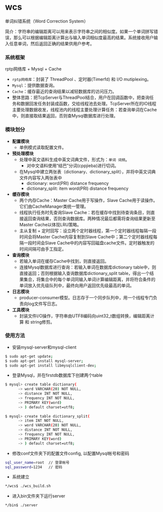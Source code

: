 # wcs
单词纠错系统（Word Correction System）

简介：字符串的编辑距离可以用来表示字符串之间的相似度。如果一个单词拼写错误，那么可以根据编辑距离计算出与输入单词相似度最高的结果。系统接收用户输入任意单词，然后返回正确的结果供用户参考。

### 系统框架
rptp网络库 + Mysql + Cache
- `rptp网络库`：封装了 ThreadPool 、定时器(Timerfd) 和 I/O mutiplexing。
- `Mysql`：提供数据查询。
- `Cache`：缓存最近的查询结果以减轻数据库的访问压力。
- 整体思路：把TcpServer与ThreadPool结合，用户在回调函数中，把查询任务和数据回发任务封装成函数，交给线程池去处理。TcpServer所在的IO线程主要处理数据收发，线程池内的线程主要处理计算任务：若查询单词在Cache中，则直接取结果返回，否则查Mysql数据库进行处理。

### 模块划分
- **配置模块**
	- 单例模式读取配置文件。
- **预处理模块**
    - 处理中英文语料生成中英文词典文件，形式为：`单词 词频`。
	    - 对中文语料使用“结巴”分词(cppjieba)进行切词。
    - 在Mysql中建立两张表（dictionary、dictionary_split），并将中英文词典文件内容写入两张表中
        - dictionary: word(PRI) distance frequency
        - dictionary_split:  item word(PRI) distance frequency
- **缓存模块**
	- 两个内存Cache：Master Cache用于写操作，Slave Cache用于读操作。它们由CacheManager类统一管理。
	- 线程执行任务时先查询Slave Cache：若在缓存中找到待查询条目，则直接返回查询结果，否则查询数据库。两种情况最后都需将查询结果更新至Master Cache以体现LRU策略。
	- 主从复制 + 定时回写：设立两个定时器线程，第一个定时器线程每隔一段时间会将Master Cache内容复制到Slave Cache中；第二个定时器线程每隔一段时间会Slave Cache中的内容写回磁盘cache文件。定时器触发的时间间隔可由手工指定。
- **查询模块**
	- 若输入单词在缓存Cache中找到，则直接返回。
	- 连接Mysql数据库进行查询：若输入单词在数据库dictionary table中，则直接返回；否则根据输入查询数据库dictionary_split table，得出一个结果集合，将集合中的每个单词同输入单词计算编辑距离，并将符合条件的单词放入优先级队列中，最终向用户返回优先级最高的单词。
- **日志模块**
	- producer-consumer模型。日志存于一个同步队列中，用一个线程专门负责向log文件写日志。
- **工具模块**
	- 封装文件I/O操作，字符串由UTF8编码向uint32\_t数组转换，编辑距离计算 和 string修剪。

### 使用方法
- 安装mysql-server和mysql-client
```bash
$ sudo apt-get update;
$ sudo apt-get install mysql-server;
$ sudo apt-get install libmysqlclient-dev;
```

- 登录Mysql，并在firstdb数据库下创建两个table
```bash
$ mysql> create table dictionary(
      -> word VARCHAR(20) NOT NULL,
      -> distance INT NOT NULL,
      -> frequency INT NOT NULL,
      -> PRIMARY KEY(word)
      -> ) default charset=utf8;
      
$ mysql> create table dictionary_split(
      -> item INT NOT NULL,
      -> word VARCHAR(20) NOT NULL,
      -> distance INT NOT NULL,
      -> frequency INT NOT NULL,
      -> PRIMARY KEY(word)
      -> ) default charset=utf8;
```

- 修改conf文件夹下的配置文件config, 以配置Mysql帐号和密码
```bash
sql_user_name=root  // 登录帐号
sql_password=1234   // 密码
```

- 系统建立 
```bash
*/wcs$ ./wcs_build.sh
```

- 进入bin文件夹下运行server
```bash
*/bin$ ./server
```
